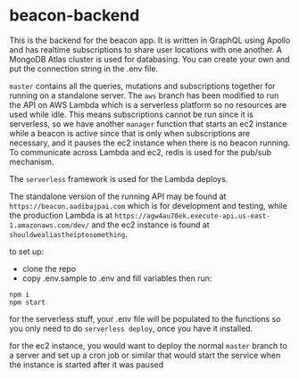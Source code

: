 # beacon-backend

This is the backend for the beacon app. It is written in GraphQL using Apollo and has realtime subscriptions to share user locations with one another. A MongoDB Atlas cluster is used for databasing. You can create your own and put the connection string in the .env file.

`master` contains all the queries, mutations and subscriptions together for running on a standalone server. The `aws` branch has been modified to run the API on AWS Lambda which is a serverless platform so no resources are used while idle. This means subscriptions cannot be run since it is serverless, so we have another `manager` function that starts an ec2 instance while a beacon is active since that is only when subscriptions are necessary, and it pauses the ec2 instance when there is no beacon running. To communicate across Lambda and ec2, redis is used for the pub/sub mechanism.

The `serverless` framework is used for the Lambda deploys.

The standalone version of the running API may be found at `https://beacon.aadibajpai.com` which is for development and testing, while the production Lambda is at `https://agw4au70ek.execute-api.us-east-1.amazonaws.com/dev/` and the ec2 instance is found at `shouldwealiastheiptosomething`.

to set up:

-   clone the repo
-   copy .env.sample to .env and fill variables then run:

```
npm i
npm start
```

for the serverless stuff, your .env file will be populated to the functions so you only need to do `serverless deploy`, once you have it installed.

for the ec2 instance, you would want to deploy the normal `master` branch to a server and set up a cron job or similar that would start the service when the instance is started after it was paused
